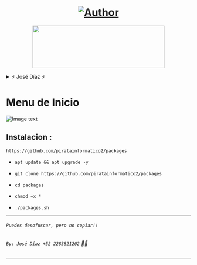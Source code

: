 <h1 align="center"><a href="https://github.com/piratainformatico2"><img title="Author" src="https://img.shields.io/badge/Author-⍣᭕ᬁ᭖sharkcode᭖᭕ᬁ⍣-svg?style=for-the-badge&logo=github"></a></h1>

<p align="center"><img src="https://github.com/piratainformatico2/packages/blob/main/Images/20210928_223304.gif" width="360" height="115"/> </p>


<details>
<summary> ⚡ José Díaz ⚡ </summary>
<br>

- Hola Que tal soy José Díaz o sharkcode Mi objetivo es ser reconocido en la comunidad de la programación ⚡

- Este repositorio lo hice con mucho mucho cariño, para todos ustedes que son de termux una terminal de Linux para Android 🎮

- Si deseas contactarme >>> +52 2283821202 (MX) 🇲🇽

- Si deseas apollarme con una estrella en mis repositorios >>> [sharkcode](https://github.com/piratainformatico2)

</details>

# Menu de Inicio
![Image text](https://github.com/piratainformatico2/packages/blob/main/Images/Screenshot_20210928-160040.png)

## Instalacion :

~~~
https://github.com/piratainformatico2/packages
~~~

* `apt update && apt upgrade -y`

* `git clone https://github.com/piratainformatico2/packages`

* `cd packages`

* `chmod +x *`

* `./packages.sh`

---
###### ` Puedes desofuscar, pero no copiar!! ` 
###### `By: José Díaz +52 2283821202` 🤠🤠
---
